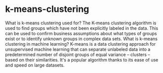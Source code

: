# k-means-clustering
What is k-means clustering used for? The K-means clustering algorithm is used to find groups which have not been explicitly labeled in the data. This can be used to confirm business assumptions about what types of groups exist or to identify unknown groups in complex data sets.
What is k-means clustering in machine learning?
K-means is a data clustering approach for unsupervised machine learning that can separate unlabeled data into a predetermined number of disjoint groups of equal variance – clusters – based on their similarities. It's a popular algorithm thanks to its ease of use and speed on large datasets.
